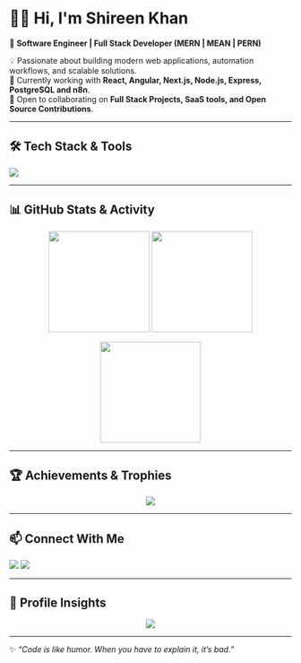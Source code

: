 # 👩‍💻 Hi, I'm Shireen Khan  

🚀 **Software Engineer | Full Stack Developer (MERN | MEAN | PERN)**  

💡 Passionate about building modern web applications, automation workflows, and scalable solutions.  
🌱 Currently working with **React, Angular, Next.js, Node.js, Express, PostgreSQL and n8n**.  
🤝 Open to collaborating on **Full Stack Projects, SaaS tools, and Open Source Contributions**.  

---

## 🛠️ Tech Stack & Tools  
<p align="left">
  <img src="https://skillicons.dev/icons?i=react,angular,nextjs,nodejs,express,mongodb,postgres,typescript,javascript,html,css,tailwind,bootstrap,nestjs,git,github,linux,docker" />
</p>

---

## 📊 GitHub Stats & Activity  

<p align="center">
  <img src="https://github-readme-stats.vercel.app/api?username=shireenkhan-developer&show_icons=true&hide_border=true&theme=radical&count_private=true" height="180em"/>
  <img src="https://github-readme-stats.vercel.app/api/top-langs/?username=shireenkhan-developer&layout=compact&hide_border=true&theme=radical&langs_count=8" height="180em"/>
</p>  

<p align="center">
  <img src="https://github-readme-streak-stats.herokuapp.com/?user=shireenkhan-developer&theme=radical&hide_border=true" height="180em" />
</p>

---

## 🏆 Achievements & Trophies  
<p align="center">
  <img src="https://github-profile-trophy.vercel.app/?username=shireenkhan-developer&theme=radical&no-frame=true&row=1&column=6" />
</p>

---

## 📫 Connect With Me  
<p>
  <a href="https://www.linkedin.com/in/shireen-khan1/"><img src="https://img.shields.io/badge/LinkedIn-%230077B5.svg?style=for-the-badge&logo=linkedin&logoColor=white"/></a>
  <a href="mailto:skhan.software2@gmail.com"><img src="https://img.shields.io/badge/Email-%23EA4335.svg?style=for-the-badge&logo=gmail&logoColor=white"/></a>
</p>  

---

## 👀 Profile Insights  
<p align="center">
  <img src="https://komarev.com/ghpvc/?username=shireenkhan-developer&label=Profile%20Views&color=blueviolet&style=for-the-badge" />
</p>

---

✨ *“Code is like humor. When you have to explain it, it’s bad.”*  
